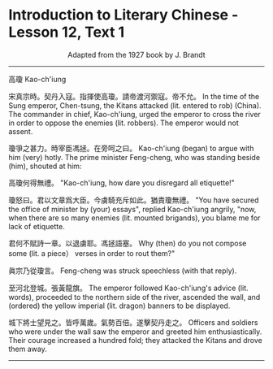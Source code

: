 # Introduction to Literary Chinese - Lesson 12, Text 1

<center>Adapted from the 1927 book by J. Brandt</center>

---

高瓊
Kao-ch'iung

宋真宗時。契丹入寇。指揮使高瓊。請帝渡河禦寇。帝不允。
In the time of the Sung emperor, Chen-tsung, the Kitans attacked (lit. entered to rob) (China). The commander in chief, Kao-ch'iung, urged the emperor to cross the river in order to oppose the enemies (lit. robbers). The emperor would not assent.

瓊爭之甚力。時宰臣馮拯。在旁呵之曰。
Kao-ch'iung (began) to argue with him (very) hotly. The prime minister Feng-cheng, who was standing beside (him), shouted at him:

高瓊何得無禮。
"Kao-ch'iung, how dare you disregard all etiquette!"

瓊怒曰。君以文章爲大臣。今虜騎充斥如此。猶責瓊無禮。
"You have secured the office of minister by (your) essays", replied Kao-ch'iung angrily, "now, when there are so many enemies (lit. mounted brigands), you blame me for lack of etiquette.

君何不賦詩一章。以退虜耶。馮拯語塞。
Why (then) do you not compose some (lit. a piece） verses in order to rout them?"

眞宗乃從瓊言。
Feng-cheng was struck speechless (with that reply).

至河北登城。張黃龍旗。
The emperor followed Kao-ch'iung's advice (lit. words), proceeded to the northern side of the river, ascended the wall, and (ordered) the yellow imperial (lit. dragon) banners to be displayed.

城下將士望見之。皆呼萬歲。氣勢百倍。遂擊契丹走之。
Officers and soldiers who were under the wall saw the emperor and greeted him enthusiastically. Their courage increased a hundred fold; they attacked the Kitans and drove them away.

---
